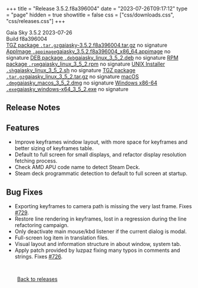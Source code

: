 +++
title = "Release 3.5.2.f8a396004"
date = "2023-07-26T09:17:12"
type = "page"
hidden = true
showtitle = false
css = ["css/downloads.css", "css/releases.css"]
+++

<div class="download-container">
<div id="download-title">
<i class="gs-mdi-tag"></i>
Gaia Sky <span class="downloads-version">3.5.2</span> 
<time class="downloads-releasedate" datetime="2023-07-26T09:17:12" title="Published: 2023-07-26T09:17:12"><i class="gs-mdi-calendar"></i> 2023-07-26</time>
<div class="downloads-build">Build f8a396004</div></div>
<div class="download-section">
<a href="https://gaia.ari.uni-heidelberg.de/gaiasky/releases/3.5.2.f8a396004/gaiasky-3.5.2.f8a396004.tar.gz" class="download-button"><i class="gs-mdi-zip-box icon-button"></i> TGZ package <code>.tar.gz</code><span class="download-sub">gaiasky-3.5.2.f8a396004.tar.gz</span></a>
<span class="signature">no signature</span>
<a href="https://gaia.ari.uni-heidelberg.de/gaiasky/releases/3.5.2.f8a396004/gaiasky_3.5.2.f8a396004_x86_64.appimage" class="download-button"><i class="gs-material-symbols-box icon-button"></i> AppImage <code>.appimage</code><span class="download-sub">gaiasky_3.5.2.f8a396004_x86_64.appimage</span></a>
<span class="signature">no signature</span>
<a href="https://gaia.ari.uni-heidelberg.de/gaiasky/releases/3.5.2.f8a396004/gaiasky_linux_3_5_2.deb" class="download-button"><i class="gs-mdi-debian icon-button"></i> DEB package <code>.deb</code><span class="download-sub">gaiasky_linux_3_5_2.deb</span></a>
<span class="signature">no signature</span>
<a href="https://gaia.ari.uni-heidelberg.de/gaiasky/releases/3.5.2.f8a396004/gaiasky_linux_3_5_2.rpm" class="download-button"><i class="gs-mdi-fedora icon-button"></i> RPM package <code>.rpm</code><span class="download-sub">gaiasky_linux_3_5_2.rpm</span></a>
<span class="signature">no signature</span>
<a href="https://gaia.ari.uni-heidelberg.de/gaiasky/releases/3.5.2.f8a396004/gaiasky_linux_3_5_2.sh" class="download-button"><i class="gs-token-unix icon-button"></i> UNIX Installer <code>.sh</code><span class="download-sub">gaiasky_linux_3_5_2.sh</span></a>
<span class="signature">no signature</span>
<a href="https://gaia.ari.uni-heidelberg.de/gaiasky/releases/3.5.2.f8a396004/gaiasky_linux_3_5_2.tar.gz" class="download-button"><i class="gs-mdi-zip-box icon-button"></i> TGZ package <code>.tar.gz</code><span class="download-sub">gaiasky_linux_3_5_2.tar.gz</span></a>
<span class="signature">no signature</span>
<a href="https://gaia.ari.uni-heidelberg.de/gaiasky/releases/3.5.2.f8a396004/gaiasky_macos_3_5_2.dmg" class="download-button"><i class="gs-fa6-brands-apple icon-button"></i> macOS <code>.dmg</code><span class="download-sub">gaiasky_macos_3_5_2.dmg</span></a>
<span class="signature">no signature</span>
<a href="https://gaia.ari.uni-heidelberg.de/gaiasky/releases/3.5.2.f8a396004/gaiasky_windows-x64_3_5_2.exe" class="download-button"><i class="gs-fa6-brands-windows icon-button"></i> Windows x86-64 <code>.exe</code><span class="download-sub">gaiasky_windows-x64_3_5_2.exe</span></a>
<span class="signature">no signature</span>
</div>
</div>

<section class="release-notes">

# Release Notes


## Features
- Improve keyframes window layout, with more space for keyframes and better sizing of keyframes table.
- Default to full screen for small displays, and refactor display resolution fetching process.
- Check AMD APU code name to detect Steam Deck.
- Steam deck programmatic detection to default to full screen at startup.

## Bug Fixes
- Exporting keyframes to camera path is missing the very last frame. Fixes [#729](https://codeberg.org/gaiasky/gaiasky/issues/729).
- Restore line rendering in keyframes, lost in a regression during the line refactoring campaign.
- Only deactivate main mouse/kbd listener if the current dialog is modal.
- Full-screen log item in translation files.
- Visual layout and information structure in about window, system tab.
- Apply patch provided by luzpaz fixing many typos in comments and strings. Fixes [#726](https://codeberg.org/gaiasky/gaiasky/issues/726).
</section>


<p class="center-text" style="padding: 30px;"><a href="/downloads/releases"><i class="gs-mdi-arrow-left-bold-circle"></i> Back to releases</a>
</p>
